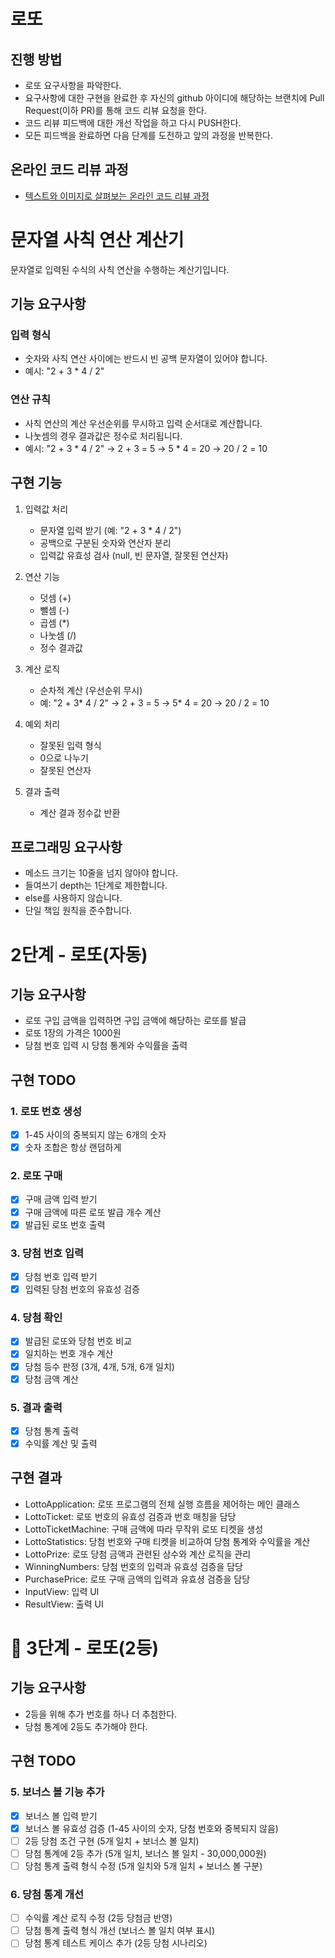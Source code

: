 # 로또

## 진행 방법

- 로또 요구사항을 파악한다.
- 요구사항에 대한 구현을 완료한 후 자신의 github 아이디에 해당하는 브랜치에 Pull Request(이하 PR)를 통해 코드 리뷰 요청을 한다.
- 코드 리뷰 피드백에 대한 개선 작업을 하고 다시 PUSH한다.
- 모든 피드백을 완료하면 다음 단계를 도전하고 앞의 과정을 반복한다.

## 온라인 코드 리뷰 과정

- [텍스트와 이미지로 살펴보는 온라인 코드 리뷰 과정](https://github.com/next-step/nextstep-docs/tree/master/codereview)

# 문자열 사칙 연산 계산기

문자열로 입력된 수식의 사칙 연산을 수행하는 계산기입니다.

## 기능 요구사항

### 입력 형식

- 숫자와 사칙 연산 사이에는 반드시 빈 공백 문자열이 있어야 합니다.
- 예시: "2 + 3 \* 4 / 2"

### 연산 규칙

- 사칙 연산의 계산 우선순위를 무시하고 입력 순서대로 계산합니다.
- 나눗셈의 경우 결과값은 정수로 처리됩니다.
- 예시: "2 + 3 \* 4 / 2" → 2 + 3 = 5 → 5 \* 4 = 20 → 20 / 2 = 10

## 구현 기능

1. 입력값 처리

   - 문자열 입력 받기 (예: "2 + 3 \* 4 / 2")
   - 공백으로 구분된 숫자와 연산자 분리
   - 입력값 유효성 검사 (null, 빈 문자열, 잘못된 연산자)

2. 연산 기능

   - 덧셈 (+)
   - 뺄셈 (-)
   - 곱셈 (\*)
   - 나눗셈 (/)
   - 정수 결과값

3. 계산 로직

   - 순차적 계산 (우선순위 무시)
   - 예: "2 + 3* 4 / 2" → 2 + 3 = 5 → 5* 4 = 20 → 20 / 2 = 10

4. 예외 처리

   - 잘못된 입력 형식
   - 0으로 나누기
   - 잘못된 연산자

5. 결과 출력
   - 계산 결과 정수값 반환

## 프로그래밍 요구사항

- 메소드 크기는 10줄을 넘지 않아야 합니다.
- 들여쓰기 depth는 1단계로 제한합니다.
- else를 사용하지 않습니다.
- 단일 책임 원칙을 준수합니다.

# 2단계 - 로또(자동)

## 기능 요구사항

- 로또 구입 금액을 입력하면 구입 금액에 해당하는 로또를 발급
- 로또 1장의 가격은 1000원
- 당첨 번호 입력 시 당첨 통계와 수익률을 출력

## 구현 TODO

### 1. 로또 번호 생성

- [x] 1-45 사이의 중복되지 않는 6개의 숫자
- [x] 숫자 조합은 항상 랜덤하게

### 2. 로또 구매

- [x] 구매 금액 입력 받기
- [x] 구매 금액에 따른 로또 발급 개수 계산
- [x] 발급된 로또 번호 출력

### 3. 당첨 번호 입력

- [x] 당첨 번호 입력 받기
- [x] 입력된 당첨 번호의 유효성 검증

### 4. 당첨 확인

- [x] 발급된 로또와 당첨 번호 비교
- [x] 일치하는 번호 개수 계산
- [x] 당첨 등수 판정 (3개, 4개, 5개, 6개 일치)
- [x] 당첨 금액 계산

### 5. 결과 출력

- [x] 당첨 통계 출력
- [x] 수익률 계산 및 출력

## 구현 결과

- LottoApplication: 로또 프로그램의 전체 실행 흐름을 제어하는 메인 클래스
- LottoTicket: 로또 번호의 유효성 검증과 번호 매칭을 담당
- LottoTicketMachine: 구매 금액에 따라 무작위 로또 티켓을 생성
- LottoStatistics: 당첨 번호와 구매 티켓을 비교하여 당첨 통계와 수익률을 계산
- LottoPrize: 로또 당첨 금액과 관련된 상수와 계산 로직을 관리
- WinningNumbers: 당첨 번호의 입력과 유효성 검증을 담당
- PurchasePrice: 로또 구매 금액의 입력과 유효셩 검증을 담당
- InputView: 입력 UI
- ResultView: 출력 UI

# 🚀 3단계 - 로또(2등)

## 기능 요구사항

- 2등을 위해 추가 번호를 하나 더 추첨한다.
- 당첨 통계에 2등도 추가해야 한다.

## 구현 TODO

### 5. 보너스 볼 기능 추가

- [x] 보너스 볼 입력 받기
- [x] 보너스 볼 유효성 검증 (1-45 사이의 숫자, 당첨 번호와 중복되지 않음)
- [ ] 2등 당첨 조건 구현 (5개 일치 + 보너스 볼 일치)
- [ ] 당첨 통계에 2등 추가 (5개 일치, 보너스 볼 일치 - 30,000,000원)
- [ ] 당첨 통계 출력 형식 수정 (5개 일치와 5개 일치 + 보너스 볼 구분)

### 6. 당첨 통계 개선

- [ ] 수익률 계산 로직 수정 (2등 당첨금 반영)
- [ ] 당첨 통계 출력 형식 개선 (보너스 볼 일치 여부 표시)
- [ ] 당첨 통계 테스트 케이스 추가 (2등 당첨 시나리오)
